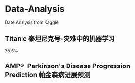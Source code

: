 # Data-Analysis
Date Analysis from Kaggle 
## Titanic 泰坦尼克号-灾难中的机器学习
76.5%
## AMP®-Parkinson's Disease Progression Prediction 帕金森病进展预测